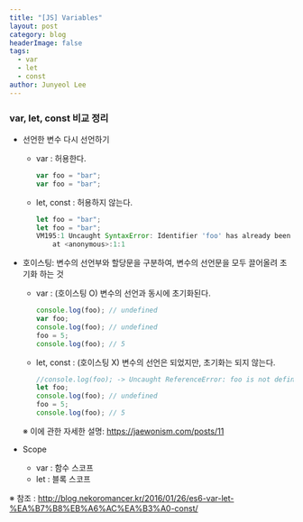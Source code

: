 ```yaml
---
title: "[JS] Variables"
layout: post
category: blog
headerImage: false
tags:
  - var
  - let
  - const
author: Junyeol Lee
---
```


### var, let, const 비교 정리 

- 선언한 변수 다시 선언하기

  - var : 허용한다.

    ```javascript
    var foo = "bar";
    var foo = "bar";
    ```

  - let, const : 허용하지 않는다.

    ```javascript
    let foo = "bar";
    let foo = "bar";
    VM195:1 Uncaught SyntaxError: Identifier 'foo' has already been declared
        at <anonymous>:1:1
    ```

- 호이스팅: 변수의 선언부와 할당문을 구분하여, 변수의 선언문을 모두 끌어올려 초기화 하는 것

  - var : (호이스팅 O) 변수의 선언과 동시에 초기화된다.

    ```javascript
    console.log(foo); // undefined
    var foo;
    console.log(foo); // undefined
    foo = 5;
    console.log(foo); // 5
    ```

  - let, const : (호이스팅 X) 변수의 선언은 되었지만, 초기화는 되지 않는다.

    ```javascript
    //console.log(foo); -> Uncaught ReferenceError: foo is not defined
    let foo;
    console.log(foo); // undefined
    foo = 5;
    console.log(foo); // 5
    ```

  ※ 이에 관한 자세한 설명: https://jaewonism.com/posts/11

- Scope

  - var : 함수 스코프
  - let : 블록 스코프




※ 참조 : http://blog.nekoromancer.kr/2016/01/26/es6-var-let-%EA%B7%B8%EB%A6%AC%EA%B3%A0-const/